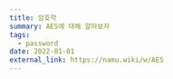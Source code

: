 ```yaml
---
title: 암호학
summary: AES에 대해 알아보자
tags:
  - password
date: 2022-01-01
external_link: https://namu.wiki/w/AES
---
```

